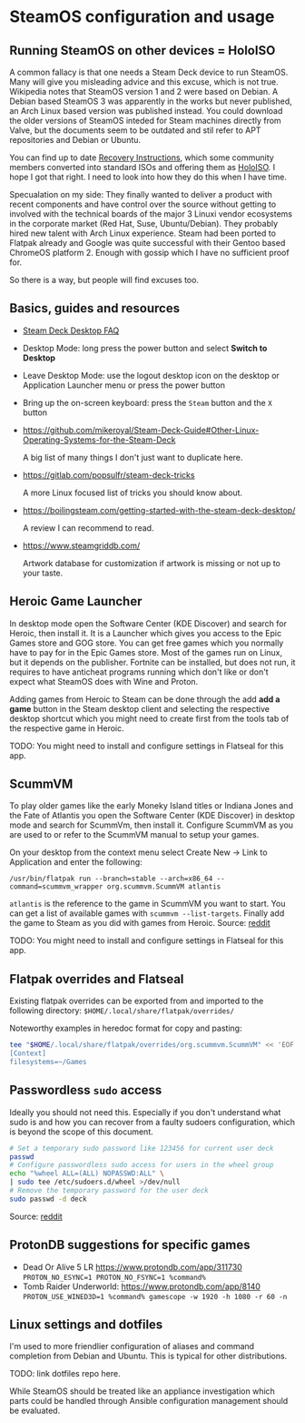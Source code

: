 # SteamOS configuration and usage

## Running SteamOS on other devices = HoloISO

A common fallacy is that one needs a Steam Deck device to run SteamOS. Many will
give you misleading advice and this excuse, which is not true. Wikipedia notes
that SteamOS version 1 and 2 were based on Debian. A Debian based SteamOS 3 was
apparently in the works but never published, an Arch Linux based version was
published instead. You could download the older versions of SteamOS inteded for
Steam machines directly from Valve, but the documents seem to be outdated and
stil refer to APT repositories and Debian or Ubuntu.

You can find up to date [Recovery Instructions][1], which some community members
converted into standard ISOs and offering them as [HoloISO][2]. I hope I got
that right. I need to look into how they do this when I have time.

Specualation on my side: They finally wanted to deliver a product with recent
components and have control over the source without getting to involved with the
technical boards of the major 3 Linuxi vendor ecosystems in the corporate market
(Red Hat, Suse, Ubuntu/Debian). They probably hired new talent with Arch Linux
experience.  Steam had been ported to Flatpak already and Google was quite
successful with their Gentoo based ChromeOS platform 2.  Enough with gossip
which I have no sufficient proof for.

So there is a way, but people will find excuses too.


## Basics, guides and resources

- [Steam Deck Desktop FAQ][3]

- Desktop Mode: long press the power button and select **Switch to Desktop**
- Leave Desktop Mode: use the logout desktop icon on the desktop or Application
  Launcher menu or press the power button
- Bring up the on-screen keyboard: press the `Steam` button and the `X` button

- https://github.com/mikeroyal/Steam-Deck-Guide#Other-Linux-Operating-Systems-for-the-Steam-Deck
  
  A big list of many things I don't just want to duplicate here.

- https://gitlab.com/popsulfr/steam-deck-tricks

  A more Linux focused list of tricks you should know about.

- https://boilingsteam.com/getting-started-with-the-steam-deck-desktop/

  A review I can recommend to read.

- https://www.steamgriddb.com/

  Artwork database for customization if artwork is missing or not up to your
  taste.


## Heroic Game Launcher

In desktop mode open the Software Center (KDE Discover) and search for Heroic,
then install it. It is a Launcher which gives you access to the Epic Games store
and GOG store. You can get free games which you normally have to pay for in the
Epic Games store. Most of the games run on Linux, but it depends on the
publisher. Fortnite can be installed, but does not run, it requires to have
anticheat programs running which don't like or don't expect what SteamOS does
with Wine and Proton.

Adding games from Heroic to Steam can be done through the add **add a game**
button in the Steam desktop client and selecting the respective desktop shortcut
which you might need to create first from the tools tab of the respective game
in Heroic.

TODO: You might need to install and configure settings in Flatseal for this app.


## ScummVM

To play older games like the early Moneky Island titles or Indiana Jones and the
Fate of Atlantis you open the Software Center (KDE Discover) in desktop mode and
search for ScummVm, then install it. Configure ScummVM as you are used to or
refer to the ScummVM manual to setup your games.

On your desktop from the context menu select Create New -> Link to Application
and enter the following:

```
/usr/bin/flatpak run --branch=stable --arch=x86_64 --command=scummvm_wrapper org.scummvm.ScummVM atlantis
```

`atlantis` is the reference to the game in ScummVM you want to start. You can
get a list of available games with `scummvm --list-targets`. Finally add the
game to Steam as you did with games from Heroic. Source: [reddit][4]

TODO: You might need to install and configure settings in Flatseal for this app.


## Flatpak overrides and Flatseal

Existing flatpak overrides can be exported from and imported to the following
directory: `$HOME/.local/share/flatpak/overrides/` 

Noteworthy examples in heredoc format for copy and pasting:

```bash
tee "$HOME/.local/share/flatpak/overrides/org.scummvm.ScummVM" << 'EOF'
[Context]
filesystems=~/Games
```

## Passwordless `sudo` access

Ideally you should not need this. Especially if you don't understand what sudo
is and how you can recover from a faulty sudoers configuration, which is beyond
the scope of this document.

```bash
# Set a temporary sudo password like 123456 for current user deck
passwd
# Configure passwordless sudo access for users in the wheel group
echo "%wheel ALL=(ALL) NOPASSWD:ALL" \
| sudo tee /etc/sudoers.d/wheel >/dev/null
# Remove the temporary password for the user deck
sudo passwd -d deck
```

Source: [reddit][5]


## ProtonDB suggestions for specific games

- Dead Or Alive 5 LR  https://www.protondb.com/app/311730 `PROTON_NO_ESYNC=1 PROTON_NO_FSYNC=1 %command%`
- Tomb Raider Underworld: https://www.protondb.com/app/8140 `PROTON_USE_WINED3D=1 %command% gamescope -w 1920 -h 1080 -r 60 -n`


## Linux settings and dotfiles

I'm used to more friendlier configuration of aliases and command completion from
Debian and Ubuntu. This is typical for other distributions.

TODO: link dotfiles repo here.

While SteamOS should be treated like an appliance investigation which parts
could be handled through Ansible configuration management should be evaluated.

[1]: https://help.steampowered.com/en/faqs/view/1B71-EDF2-EB6D-2BB3
[2]: https://github.com/theVakhovskeIsTaken/holoiso
[3]: https://help.steampowered.com/en/faqs/view/671A-4453-E8D2-323C
[4]: https://www.reddit.com/r/SteamDeck/comments/po1vg0/add_scummvm_games_to_your_steam_launcher/
[5]: https://www.reddit.com/r/SteamDeck/comments/t8ddl4/run_sudo_commands_without_a_password_on_steam_deck/
